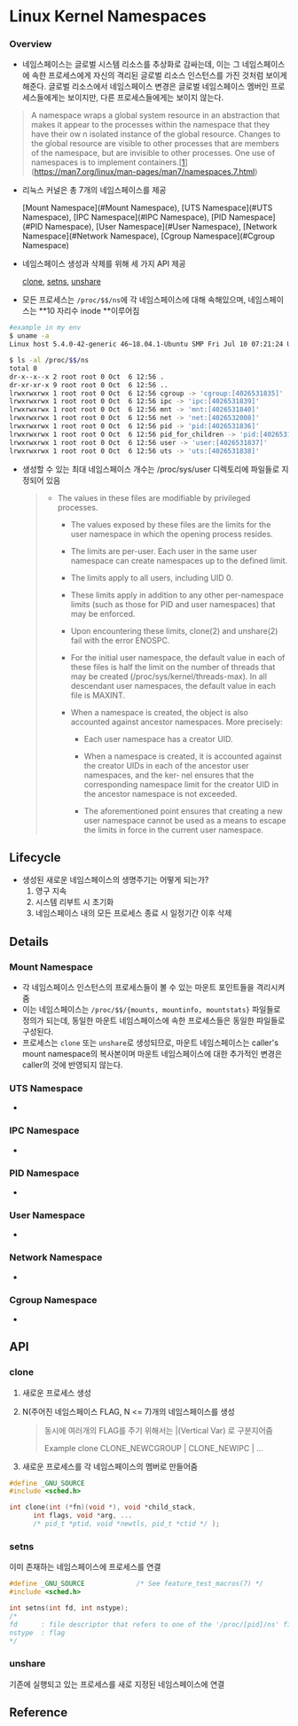 # Linux Kernel Namespaces

### Overview

-   네임스페이스는 글로벌 시스템 리소스를 추상화로 감싸는데, 이는 그 네임스페이스에 속한 프로세스에게 자신의 격리된 글로벌 리소스 인스턴스를 가진 것처럼 보이게 해준다. 글로벌 리소스에서 네임스페이스 변경은 글로벌 네임스페이스 멤버인 프로세스들에게는 보이지만, 다른 프로세스들에게는 보이지 않는다.

  > A namespace wraps a global system resource in an abstraction that makes it appear to the processes within the namespace that  they  have  their ow n  isolated  instance  of the global resource.  Changes to the global resource are visible to other processes that are members of the  namespace,  but  are invisible to other processes.  One use of namespaces is to implement containers.[[1]](https://man7.org/linux/man-pages/man7/namespaces.7.html)

-  리눅스 커널은 총 7개의 네임스페이스를 제공

   [Mount Namespace](#Mount Namespace), [UTS Namespace](#UTS Namespace), [IPC Namespace](#IPC Namespace), [PID Namespace](#PID Namespace), [User Namespace](#User Namespace), [Network Namespace](#Network Namespace), [Cgroup Namespace](#Cgroup Namespace)

- 네임스페이스 생성과 삭제를 위해 세 가지 API 제공

  [clone](#clone), [setns](#setns), [unshare](#unshare)

-  모든 프로세스는 `/proc/$$/ns`에 각 네임스페이스에 대해 속해있으며, 네임스페이스는 **10 자리수 inode **이루어짐

  ```bash
  #example in my env
  $ uname -a
  Linux host 5.4.0-42-generic 46~18.04.1-Ubuntu SMP Fri Jul 10 07:21:24 UTC 2020 x86_64 x86_64 x86_64 GNU/Linux
  
  $ ls -al /proc/$$/ns
  total 0
  dr-x--x--x 2 root root 0 Oct  6 12:56 .
  dr-xr-xr-x 9 root root 0 Oct  6 12:56 ..
  lrwxrwxrwx 1 root root 0 Oct  6 12:56 cgroup -> 'cgroup:[4026531835]'
  lrwxrwxrwx 1 root root 0 Oct  6 12:56 ipc -> 'ipc:[4026531839]'
  lrwxrwxrwx 1 root root 0 Oct  6 12:56 mnt -> 'mnt:[4026531840]'
  lrwxrwxrwx 1 root root 0 Oct  6 12:56 net -> 'net:[4026532008]'
  lrwxrwxrwx 1 root root 0 Oct  6 12:56 pid -> 'pid:[4026531836]'
  lrwxrwxrwx 1 root root 0 Oct  6 12:56 pid_for_children -> 'pid:[4026531836]'
  lrwxrwxrwx 1 root root 0 Oct  6 12:56 user -> 'user:[4026531837]'
  lrwxrwxrwx 1 root root 0 Oct  6 12:56 uts -> 'uts:[4026531838]'
  ```

-  생성할 수 있는 최대 네임스페이스 개수는 /proc/sys/user 디렉토리에 파일들로 지정되어 있음

   >    *  The values in these files are modifiable by privileged processes.
   >
   >        *  The values exposed by these files are the limits for the user namespace in which the opening process resides.
   >
   >        *  The limits are per-user.  Each user in the same user namespace can create namespaces up to the defined limit.
   >
   >        *  The limits apply to all users, including UID 0.
   >
   >        *  These  limits  apply  in  addition  to  any  other per-namespace limits (such as those for PID and user namespaces) that may be
   >           enforced.
   >
   >        *  Upon encountering these limits, clone(2) and unshare(2) fail with the error ENOSPC.
   >
   >        *  For the initial user namespace, the default value in each of these files is half the limit on the number of threads that may be
   >           created (/proc/sys/kernel/threads-max).  In all descendant user namespaces, the default value in each file is MAXINT.
   >
   >        *  When a namespace is created, the object is also accounted against ancestor namespaces.  More precisely:
   >
   >           +  Each user namespace has a creator UID.
   >
   >           +  When  a namespace is created, it is accounted against the creator UIDs in each of the ancestor user namespaces, and the ker‐
   >              nel ensures that the corresponding namespace limit for the creator UID in the ancestor namespace is not exceeded.
   >
   >           +  The aforementioned point ensures that creating a new user namespace cannot be used as a means to escape the limits in  force
   >              in the current user namespace.

## Lifecycle

- 생성된 새로운 네임스페이스의 생명주기는 어떻게 되는가?
  1. 영구 지속
  2. 시스템 리부트 시 초기화
  3. 네임스페이스 내의 모든 프로세스 종료 시 일정기간 이후 삭제

## Details

### Mount Namespace

- 각 네임스페이스 인스턴스의 프로세스들이 볼 수 있는 마운트 포인트들을 격리시켜줌
- 이는 네임스페이스는 `/proc/$$/{mounts, mountinfo, mountstats}` 파일들로 정의가 되는데, 동일한 마운트 네임스페이스에 속한 프로세스들은 동일한 파일들로 구성된다.
-  프로세스는 `clone` 또는 `unshare`로 생성되므로, 마운트 네임스페이스는 caller's mount namespace의 복사본이며 마운트 네임스페이스에 대한 추가적인 변경은 caller의 것에 반영되지 않는다.

### UTS Namespace

- 

### IPC Namespace

- 

### PID Namespace

- 

### User Namespace

- 

### Network Namespace

- 

### Cgroup Namespace

- 



## API

### clone

1. 새로운 프로세스 생성

2. N(주어진 네임스페이스 FLAG, N <= 7)개의 네임스페이스를 생성

   > 동시에 여러개의 FLAG를 주기 위해서는 |(Vertical Var) 로 구분지어줌
   >
   > Example
   > clone CLONE_NEWCGROUP | CLONE_NEWIPC | ...

3. 새로운 프로세스를 각 네임스페이스의 멤버로 만들어줌

```c
#define _GNU_SOURCE
#include <sched.h>

int clone(int (*fn)(void *), void *child_stack,
      int flags, void *arg, ...
      /* pid_t *ptid, void *newtls, pid_t *ctid */ );
```



### setns

이미 존재하는 네임스페이스에 프로세스를 연결

```c
#define _GNU_SOURCE             /* See feature_test_macros(7) */
#include <sched.h>

int setns(int fd, int nstype);
/*
fd		: file descriptor that refers to one of the '/proc/[pid]/ns' files
nstype	: flag
*/
```



### unshare

기존에 실행되고 있는 프로세스를 새로 지정된 네임스페이스에 연결

## Reference

[1]: https://man7.org/linux/man-pages/man7/namespaces.7.html	"Linux Kernel Namespaces"